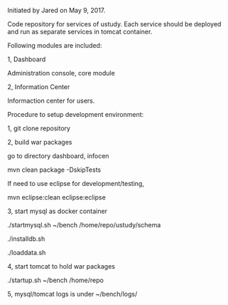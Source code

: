 Initiated by Jared on May 9, 2017.

Code repository for services of ustudy.
Each service should be deployed and run as separate services in tomcat container.

Following modules are included:

1, Dashboard

   Administration console, core module
   
2, Information Center

   Informaction center for users.

Procedure to setup development environment:

1, git clone repository

2, build war packages

   go to directory dashboard, infocen
   
   mvn clean package -DskipTests
   
   If need to use eclipse for development/testing,
   
   mvn eclipse:clean eclipse:eclipse
   
3, start mysql as docker container

   ./startmysql.sh ~/bench /home/repo/ustudy/schema
   
   ./installdb.sh
   
   ./loaddata.sh
   
4, start tomcat to hold war packages

   ./startup.sh ~/bench /home/repo
   
5, mysql/tomcat logs is under ~/bench/logs/


